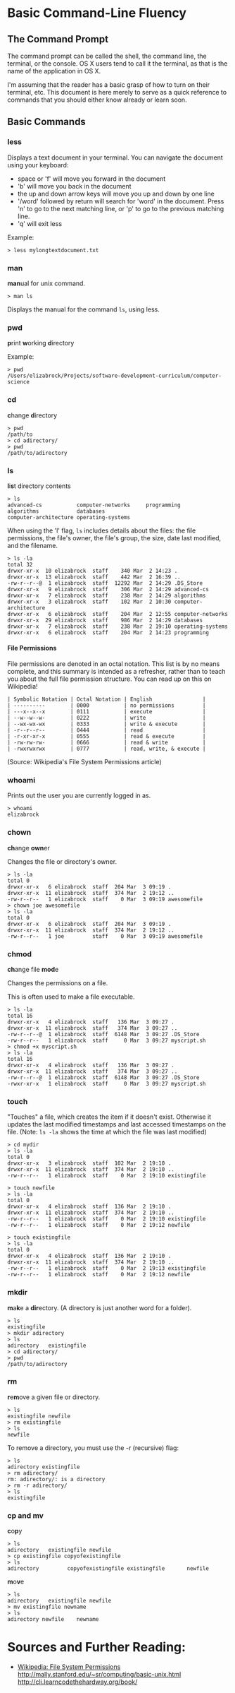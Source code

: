 # Basic Command-Line Fluency

## The Command Prompt

The command prompt can be called the shell, the command line, the terminal, or the console. OS X users tend to call it the terminal, as that is the name of the application in OS X.

I'm assuming that the reader has a basic grasp of how to turn on their terminal, etc.  This document is here merely to serve as a quick reference to commands that you should either know already or learn soon.

## Basic Commands

### less

Displays a text document in your terminal.  You can navigate the document using your keyboard:

* space or 'f' will move you forward in the document
* 'b' will move you back in the document
* the up and down arrow keys will move you up and down by one line
* '/word' followed by return will search for 'word' in the document. Press 'n' to go to the next matching line, or 'p' to go to the previous matching line.
* 'q' will exit less

Example:

	> less mylongtextdocument.txt

### man

<b>man</b>ual for unix command.

	> man ls

Displays the manual for the command `ls`, using less.

### pwd

<b>p</b>rint <b>w</b>orking <b>d</b>irectory

Example:

	> pwd
	/Users/elizabrock/Projects/software-development-curriculum/computer-science

### cd

<b>c</b>hange <b>d</b>irectory

	> pwd
	/path/to
	> cd adirectory/
	> pwd
	/path/to/adirectory

### ls

<b>l</b>i<b>s</b>t directory contents

	> ls
	advanced-cs           computer-networks     programming
	algorithms            databases
	computer-architecture operating-systems

When using the 'l' flag, `ls` includes details about the files: the file permissions, the file's owner, the file's group, the size, date last modified, and the filename.

	> ls -la
	total 32
	drwxr-xr-x  10 elizabrock  staff    340 Mar  2 14:23 .
	drwxr-xr-x  13 elizabrock  staff    442 Mar  2 16:39 ..
	-rw-r--r--@  1 elizabrock  staff  12292 Mar  2 14:29 .DS_Store
	drwxr-xr-x   9 elizabrock  staff    306 Mar  2 14:29 advanced-cs
	drwxr-xr-x   7 elizabrock  staff    238 Mar  2 14:29 algorithms
	drwxr-xr-x   3 elizabrock  staff    102 Mar  2 10:30 computer-architecture
	drwxr-xr-x   6 elizabrock  staff    204 Mar  2 12:55 computer-networks
	drwxr-xr-x  29 elizabrock  staff    986 Mar  2 14:29 databases
	drwxr-xr-x   7 elizabrock  staff    238 Mar  2 19:10 operating-systems
	drwxr-xr-x   6 elizabrock  staff    204 Mar  2 14:23 programming

#### File Permissions

File permissions are denoted in an octal notation.  This list is by no means complete, and this summary is intended as a refresher, rather than to teach you about the full file permission structure. You can read up on this on Wikipedia!

	| Symbolic Notation | Octal Notation | English                |
	| ----------        | 0000           | no permissions         |
	| ---x--x--x        | 0111           | execute                |
	| --w--w--w-        | 0222           | write                  |
	| --wx-wx-wx        | 0333           | write & execute        |
	| -r--r--r--        | 0444           | read                   |
	| -r-xr-xr-x        | 0555           | read & execute         |
	| -rw-rw-rw-        | 0666           | read & write           |
	| -rwxrwxrwx        | 0777           | read, write, & execute |

(Source: Wikipedia's File System Permissions article)

### whoami

Prints out the user you are currently logged in as.

	> whoami
	elizabrock

### chown

<b>ch</b>ange <b>own</b>er

Changes the file or directory's owner.

	> ls -la
	total 0
	drwxr-xr-x   6 elizabrock  staff  204 Mar  3 09:19 .
	drwxr-xr-x  11 elizabrock  staff  374 Mar  2 19:12 ..
	-rw-r--r--   1 elizabrock  staff    0 Mar  3 09:19 awesomefile
	> chown joe awesomefile
	> ls -la
	total 0
	drwxr-xr-x   6 elizabrock  staff  204 Mar  3 09:19 .
	drwxr-xr-x  11 elizabrock  staff  374 Mar  2 19:12 ..
	-rw-r--r--   1 joe         staff    0 Mar  3 09:19 awesomefile

### chmod

<b>ch</b>ange file <b>mod</b>e

Changes the permissions on a file.

This is often used to make a file executable.

	> ls -la
	total 16
	drwxr-xr-x   4 elizabrock  staff   136 Mar  3 09:27 .
	drwxr-xr-x  11 elizabrock  staff   374 Mar  3 09:27 ..
	-rw-r--r--@  1 elizabrock  staff  6148 Mar  3 09:27 .DS_Store
	-rw-r--r--   1 elizabrock  staff     0 Mar  3 09:27 myscript.sh
	> chmod +x myscript.sh
	> ls -la
	total 16
	drwxr-xr-x   4 elizabrock  staff   136 Mar  3 09:27 .
	drwxr-xr-x  11 elizabrock  staff   374 Mar  3 09:27 ..
	-rw-r--r--@  1 elizabrock  staff  6148 Mar  3 09:27 .DS_Store
	-rwxr-xr-x   1 elizabrock  staff     0 Mar  3 09:27 myscript.sh

### touch

"Touches" a file, which creates the item if it doesn't exist.  Otherwise it updates the last modified timestamps and last accessed timestamps on the file. (Note: `ls -la` shows the time at which the file was last modified)

	> cd mydir
	> ls -la
	total 0
	drwxr-xr-x   3 elizabrock  staff  102 Mar  2 19:10 .
	drwxr-xr-x  11 elizabrock  staff  374 Mar  2 19:10 ..
	-rw-r--r--   1 elizabrock  staff    0 Mar  2 19:10 existingfile

	> touch newfile
	> ls -la
	total 0
	drwxr-xr-x   4 elizabrock  staff  136 Mar  2 19:10 .
	drwxr-xr-x  11 elizabrock  staff  374 Mar  2 19:10 ..
	-rw-r--r--   1 elizabrock  staff    0 Mar  2 19:10 existingfile
	-rw-r--r--   1 elizabrock  staff    0 Mar  2 19:12 newfile

	> touch existingfile
	> ls -la
	total 0
	drwxr-xr-x   4 elizabrock  staff  136 Mar  2 19:10 .
	drwxr-xr-x  11 elizabrock  staff  374 Mar  2 19:10 ..
	-rw-r--r--   1 elizabrock  staff    0 Mar  2 19:13 existingfile
	-rw-r--r--   1 elizabrock  staff    0 Mar  2 19:12 newfile

### mkdir

<b>m</b>a<b>k</b>e a <b>dir</b>ectory. (A directory is just another word for a folder).

	> ls
	existingfile
	> mkdir adirectory
	> ls
	adirectory   existingfile
	> cd adirectory/
	> pwd
	/path/to/adirectory

### rm

<b>r</b>e<b>m</b>ove a given file or directory.

	> ls
	existingfile newfile
	> rm existingfile
	> ls
	newfile

To remove a directory, you must use the -r (recursive) flag:

	> ls
	adirectory existingfile
	> rm adirectory/
	rm: adirectory/: is a directory
	> rm -r adirectory/
	> ls
	existingfile

### cp and mv

<b>c</b>o<b>p</b>y

	> ls
	adirectory   existingfile newfile
	> cp existingfile copyofexistingfile
	> ls
	adirectory         copyofexistingfile existingfile       newfile

<b>m</b>o<b>v</b>e

	> ls
	adirectory   existingfile newfile
	> mv existingfile newname
	> ls
	adirectory newfile    newname


# Sources and Further Reading:

* [Wikipedia: File System Permissions](http://en.wikipedia.org/wiki/File_system_permissions)
http://mally.stanford.edu/~sr/computing/basic-unix.html
http://cli.learncodethehardway.org/book/
